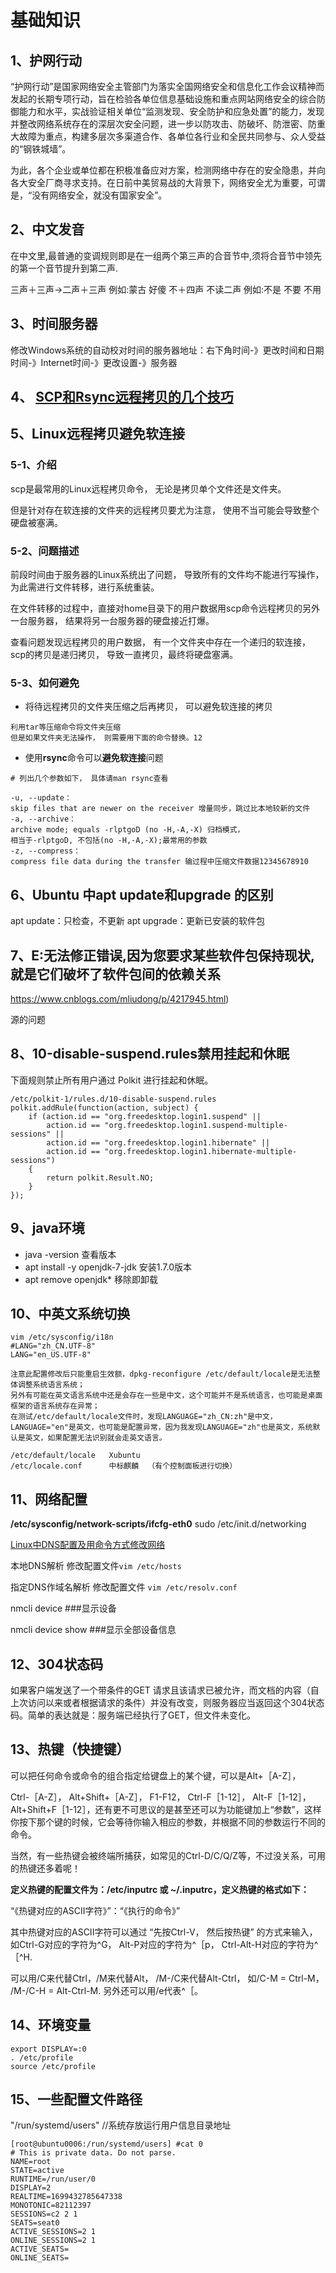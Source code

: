 # 基础知识

## 1、护网行动
“护网行动”是国家网络安全主管部门为落实全国网络安全和信息化工作会议精神而发起的长期专项行动，旨在检验各单位信息基础设施和重点网站网络安全的综合防御能力和水平，实战验证相关单位“监测发现、安全防护和应急处置”的能力，发现并整改网络系统存在的深层次安全问题，进一步以防攻击、防破坏、防泄密、防重大故障为重点，构建多层次多渠道合作、各单位各行业和全民共同参与、众人受益的“钢铁城墙”。

为此，各个企业或单位都在积极准备应对方案，检测网络中存在的安全隐患，并向各大安全厂商寻求支持。在日前中美贸易战的大背景下，网络安全尤为重要，可谓是，“没有网络安全，就没有国家安全”。

## 2、中文发音
在中文里,最普通的变调规则即是在一组两个第三声的合音节中,须将合音节中领先的第一个音节提升到第二声.

三声＋三声→二声＋三声
例如:蒙古 好傻
不＋四声 不读二声
例如:不是 不要 不用 

## 3、时间服务器
修改Windows系统的自动校对时间的服务器地址：右下角时间-》更改时间和日期时间-》Internet时间-》更改设置-》服务器

## 4、 [SCP和Rsync远程拷贝的几个技巧](https://www.cnblogs.com/kevingrace/p/8529792.html)

## 5、Linux远程拷贝避免软连接

### 5-1、介绍
scp是最常用的Linux远程拷贝命令， 无论是拷贝单个文件还是文件夹。

但是针对存在软连接的文件夹的远程拷贝要尤为注意， 使用不当可能会导致整个硬盘被塞满。

### 5-2、问题描述
前段时间由于服务器的Linux系统出了问题， 导致所有的文件均不能进行写操作， 为此需进行文件转移，进行系统重装。

在文件转移的过程中，直接对home目录下的用户数据用scp命令远程拷贝的另外一台服务器， 结果将另一台服务器的硬盘接近打爆。

查看问题发现远程拷贝的用户数据， 有一个文件夹中存在一个递归的软连接， scp的拷贝是递归拷贝， 导致一直拷贝，最终将硬盘塞满。

### 5-3、如何避免
- 将待远程拷贝的文件夹压缩之后再拷贝， 可以避免软连接的拷贝
```
利用tar等压缩命令将文件夹压缩
但是如果文件夹无法操作， 则需要用下面的命令替换。12
```

- 使用**rsync**命令可以**避免软连接**问题
```
# 列出几个参数如下， 具体请man rsync查看

-u, --update：
skip files that are newer on the receiver 增量同步，跳过比本地较新的文件
-a, --archive：
archive mode; equals -rlptgoD (no -H,-A,-X) 归档模式，
相当于-rlptgoD, 不包括(no -H,-A,-X);最常用的参数
-z, --compress：
compress file data during the transfer 输过程中压缩文件数据12345678910
```

## 6、Ubuntu 中apt update和upgrade 的区别
apt update：只检查，不更新 
apt upgrade：更新已安装的软件包 

## 7、E:无法修正错误,因为您要求某些软件包保持现状,就是它们破坏了软件包间的依赖关系
https://www.cnblogs.com/mliudong/p/4217945.html)

源的问题

## 8、10-disable-suspend.rules禁用挂起和休眠
下面规则禁止所有用户通过 Polkit 进行挂起和休眠。
```
/etc/polkit-1/rules.d/10-disable-suspend.rules
polkit.addRule(function(action, subject) {
    if (action.id == "org.freedesktop.login1.suspend" ||
        action.id == "org.freedesktop.login1.suspend-multiple-sessions" ||
        action.id == "org.freedesktop.login1.hibernate" ||
        action.id == "org.freedesktop.login1.hibernate-multiple-sessions")
    {
        return polkit.Result.NO;
    }
});
```

## 9、java环境
- java -version  查看版本
- apt install -y openjdk-7-jdk    安装1.7.0版本
- apt remove openjdk*      移除即卸载

## 10、中英文系统切换
```
vim /etc/sysconfig/i18n
#LANG="zh_CN.UTF-8"
LANG="en_US.UTF-8"

注意此配置修改后只能重启生效额，dpkg-reconfigure /etc/default/locale是无法整体调整系统语言系统；
另外有可能在英文语言系统中还是会存在一些是中文，这个可能并不是系统语言，也可能是桌面框架的语言系统存在异常；
在测试/etc/default/locale文件时，发现LANGUAGE="zh_CN:zh"是中文，LANGUAGE="en"是英文，也可能是配置异常，因为我发现LANGUAGE="zh"也是英文，系统默认是英文，如果配置无法识别就会走英文语言。

/etc/default/locale   Xubuntu
/etc/locale.conf      中标麒麟  （有个控制面板进行切换）
```

## 11、网络配置
**/etc/sysconfig/network-scripts/ifcfg-eth0** 
sudo /etc/init.d/networking  

[Linux中DNS配置及用命令方式修改网络]( https://blog.csdn.net/weixin_43314056/article/details/83347296 )

本地DNS解析
修改配置文件`vim /etc/hosts` 

指定DNS作域名解析
修改配置文件 `vim /etc/resolv.conf` 

 nmcli device ###显示设备 

 nmcli device show	###显示全部设备信息 

## 12、304状态码
如果客户端发送了一个带条件的GET 请求且该请求已被允许，而文档的内容（自上次访问以来或者根据请求的条件）并没有改变，则服务器应当返回这个304状态码。简单的表达就是：服务端已经执行了GET，但文件未变化。

## 13、热键（快捷键）
可以把任何命令或命令的组合指定给键盘上的某个键，可以是Alt+［A-Z］，

Ctrl-［A-Z］， Alt+Shift+［A-Z］， F1-F12， Ctrl-F［1-12］， Alt-F［1-12］， Alt+Shift+F［1-12］，还有更不可思议的是甚至还可以为功能键加上“参数”，这样你按下那个键的时候，它会等待你输入相应的参数，并根据不同的参数运行不同的命令。

当然，有一些热键会被终端所捕获，如常见的Ctrl-D/C/Q/Z等，不过没关系，可用的热键还多着呢！

**定义热键的配置文件为：/etc/inputrc 或 ~/.inputrc，定义热键的格式如下：**

“《热键对应的ASCII字符》”：“《执行的命令》”

其中热键对应的ASCII字符可以通过 “先按Ctrl-V， 然后按热键” 的方式来输入， 如Ctrl-G对应的字符为^G， Alt-P对应的字符为^［p， Ctrl-Alt-H对应的字符为^［^H.

可以用/C来代替Ctrl，/M来代替Alt， /M-/C来代替Alt-Ctrl， 如/C-M = Ctrl-M， /M-/C-H = Alt-Ctrl-M. 另外还可以用/e代表^［。

## 14、环境变量
```
export DISPLAY=:0
. /etc/profile
source /etc/profile
```

## 15、一些配置文件路径
"/run/systemd/users" //系统存放运行用户信息目录地址
```
[root@ubuntu0006:/run/systemd/users] #cat 0
# This is private data. Do not parse.
NAME=root
STATE=active
RUNTIME=/run/user/0
DISPLAY=2
REALTIME=1699432785647338
MONOTONIC=82112397
SESSIONS=c2 2 1
SEATS=seat0
ACTIVE_SESSIONS=2 1
ONLINE_SESSIONS=2 1
ACTIVE_SEATS=
ONLINE_SEATS=
```


